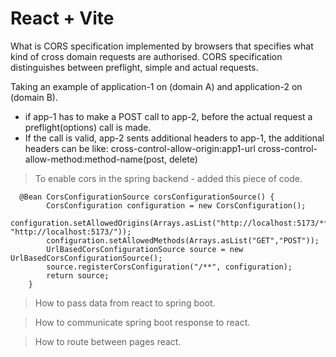 # React + Vite

What is CORS
specification implemented by browsers that specifies what kind of cross domain requests are authorised.
CORS specification distinguishes between preflight, simple and actual requests.

Taking an example of application-1 on (domain A) and application-2 on (domain B). 
- if app-1 has to make a POST call to app-2, before the actual request a preflight(options) call is made.
- If the call is valid, app-2 sents additional headers to app-1, the additional headers can be like:
    cross-control-allow-origin:app1-url
    cross-control-allow-method:method-name(post, delete)


> To enable cors in the spring backend - added this piece of code.
```
  @Bean CorsConfigurationSource corsConfigurationSource() {
        CorsConfiguration configuration = new CorsConfiguration();
        configuration.setAllowedOrigins(Arrays.asList("http://localhost:5173/**", "http://localhost:5173/"));
        configuration.setAllowedMethods(Arrays.asList("GET","POST"));
        UrlBasedCorsConfigurationSource source = new UrlBasedCorsConfigurationSource();
        source.registerCorsConfiguration("/**", configuration);
        return source;
    }

```

>  How to pass data from react to spring boot. 

> How to communicate spring boot response to react. 

> How to route between pages react.